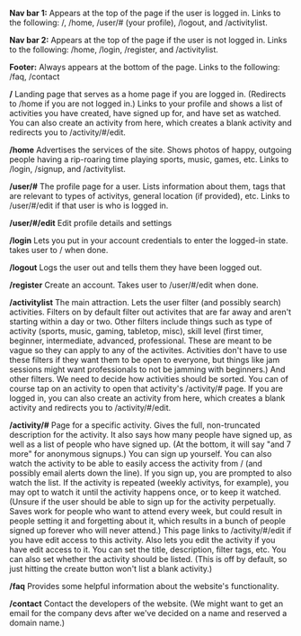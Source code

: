 **Nav bar 1:** Appears at the top of the page if the user is logged in. Links to the following: /, /home, /user/# (your profile), /logout, and /activitylist.

**Nav bar 2:** Appears at the top of the page if the user is not logged in. Links to the following: /home, /login, /register, and /activitylist.

**Footer:**
Always appears at the bottom of the page. Links to the following: /faq, /contact



**/**
Landing page that serves as a home page if you are logged in. (Redirects to /home if you are not logged in.) Links to your profile and shows a list of activities you have created, have signed up for, and have set as watched. You can also create an activity from here, which creates a blank activity and redirects you to /activity/#/edit.

**/home**
Advertises the services of the site. Shows photos of happy, outgoing people having a rip-roaring time playing sports, music, games, etc. Links to /login, /signup, and /activitylist.

**/user/#**
The profile page for a user. Lists information about them, tags that are relevant to types of activitys, general location (if provided), etc. Links to /user/#/edit if that user is who is logged in.

**/user/#/edit**
Edit profile details and settings

**/login**
Lets you put in your account credentials to enter the logged-in state. takes user to / when done.

**/logout**
Logs the user out and tells them they have been logged out.

**/register**
Create an account. Takes user to /user/#/edit when done.

**/activitylist**
The main attraction. Lets the user filter (and possibly search) activities. Filters on by default filter out activites that are far away and aren't starting within a day or two. Other filters include things such as type of activity (sports, music, gaming, tabletop, misc), skill level (first timer, beginner, intermediate, advanced, professional. These are meant to be vague so they can apply to any of the activites. Activities don't have to use these filters if they want them to be open to everyone, but things like jam sessions might want professionals to not be jamming with beginners.) And other filters. We need to decide how activities should be sorted. You can of course tap on an activity to open that activity's /activity/# page. If you are logged in, you can also create an activity from here, which creates a blank activity and redirects you to /activity/#/edit.

**/activity/#**
Page for a specific activity. Gives the full, non-truncated description for the activity. It also says how many people have signed up, as well as a list of people who have signed up. (At the bottom, it will say "and 7 more" for anonymous signups.) You can sign up yourself. You can also watch the activity to be able to easily access the activity from / (and possibly email alerts down the line). If you sign up, you are prompted to also watch the list. If the activity is repeated (weekly activitys, for example), you may opt to watch it until the activity happens once, or to keep it watched. (Unsure if the user should be able to sign up for the activity perpetually. Saves work for people who want to attend every week, but could result in people setting it and forgetting about it, which results in a bunch of people signed up forever who will never attend.) This page links to /activity/#/edit if you have edit access to this activity.
Also lets you edit the activity if you have edit access to it. You can set the title, description, filter tags, etc. You can also set whether the activity should be listed. (This is off by default, so just hitting the create button won't list a blank activity.)

**/faq**
Provides some helpful information about the website's functionality.

**/contact**
Contact the developers of the website. (We might want to get an email for the company devs after we've decided on a name and reserved a domain name.)


















